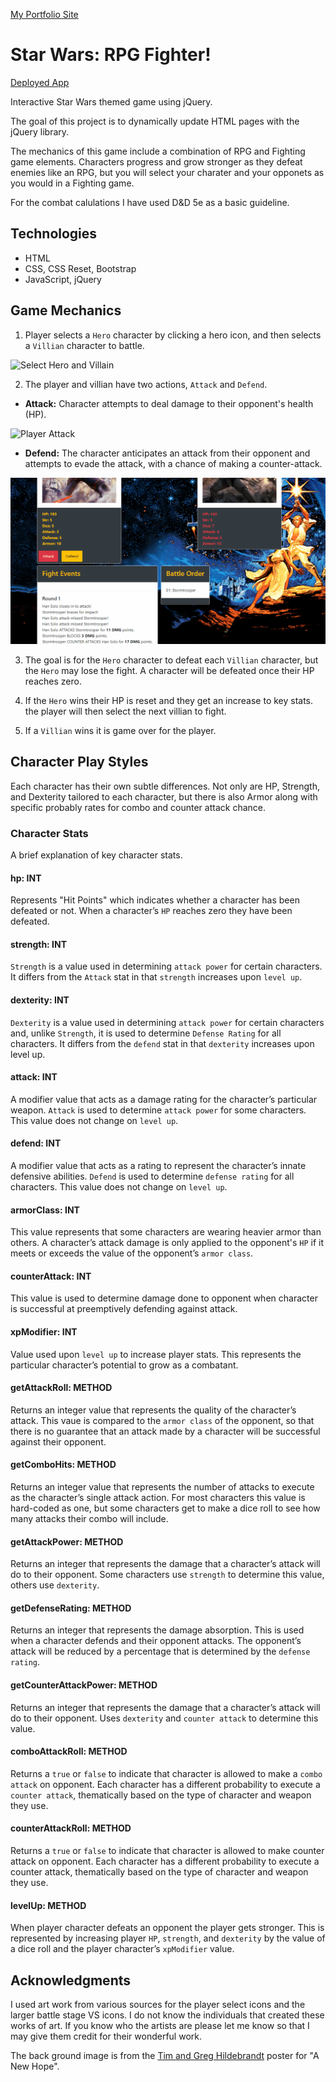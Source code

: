 
[My Portfolio Site](https://ryverine.github.io/)

# Star Wars: RPG Fighter!

[Deployed App](https://ryverine.github.io/StarWarsRPGFighter/)

Interactive Star Wars themed game using jQuery.

The goal of this project is to dynamically update HTML pages with the jQuery library.

The mechanics of this game include a combination of RPG and Fighting game elements. Characters progress and grow stronger as they defeat enemies like an RPG, but you will select your charater and your opponets as you would in a Fighting game.

For the combat calulations I have used D&D 5e as a basic guideline.

## Technologies

 * HTML
 * CSS, CSS Reset, Bootstrap
 * JavaScript, jQuery

## Game Mechanics 

1. Player selects a `Hero` character by clicking a hero icon, and then selects a `Villian` character to battle.

![Select Hero and Villain](/documentation/villain_select.gif)

2. The player and villian have two actions, `Attack` and `Defend`.

  * __Attack:__ Character attempts to deal damage to their opponent's health (HP).

![Player Attack](/documentation/player_attack.gif)

  * __Defend:__ The character anticipates an attack from their opponent and attempts to evade the attack, with a chance of making a counter-attack.

  ![Player Defend](/documentation/player_defend.gif)

3. The goal is for the `Hero` character to defeat each `Villian` character, but the `Hero` may lose the fight. A character will be defeated once their HP reaches zero.

4. If the `Hero` wins their HP is reset and they get an increase to key stats. the player will then select the next villian to fight.

5. If a `Villian` wins it is game over for the player.

## Character Play Styles

Each character has their own subtle differences. Not only are HP, Strength, and Dexterity tailored to each character, but there is also Armor along with specific probably rates for combo and counter attack chance.

### Character Stats

A brief explanation of key character stats.

#### hp: INT

Represents "Hit Points" which indicates whether a character has been defeated or not. When a character’s `HP` reaches zero they have been defeated.

#### strength: INT

`Strength` is a value used in determining `attack power` for certain characters. It differs from the `Attack` stat in that `strength` increases upon `level up`.

#### dexterity: INT

`Dexterity` is a value used in determining `attack power` for certain characters and, unlike `Strength`, it is used to  determine `Defense Rating` for all characters. It differs from the `defend` stat in that `dexterity` increases upon level up.

#### attack: INT

A modifier value that acts as a damage rating for the character’s particular weapon. `Attack` is used to determine `attack power` for some characters. This value does not change on `level up`.

#### defend: INT

A modifier value that acts as a rating to represent the character’s innate defensive abilities. `Defend` is used to determine `defense rating` for all characters. This value does not change on `level up`.

#### armorClass: INT

This value represents that some characters are wearing heavier armor than others. A character’s attack damage is only applied to the opponent's `HP` if it meets or exceeds the value of the opponent’s `armor class`.

#### counterAttack: INT

This value is used to determine damage done to opponent when character is successful at preemptively defending against attack. 

#### xpModifier: INT

Value used upon `level up` to increase player stats. This represents the particular character’s potential to grow as a combatant.

#### getAttackRoll: METHOD

Returns an integer value that represents the quality of the character’s attack. This vaue is compared to the `armor class` of the opponent, so that there is no guarantee that an attack made by a character will be successful against their opponent.

#### getComboHits: METHOD

Returns an integer value that represents the number of attacks to execute as the character’s single attack action. For most characters this value is hard-coded as one, but some characters get to make a dice roll to see how many attacks their combo will include.

#### getAttackPower: METHOD

Returns an integer that represents the damage that a character’s attack will do to their opponent. Some characters use `strength` to determine this value, others use `dexterity`.

#### getDefenseRating: METHOD

Returns an integer that represents the damage absorption. This is used when a character defends and their opponent attacks. The opponent’s attack will be reduced by a percentage that is determined by the `defense rating`.

#### getCounterAttackPower: METHOD

Returns an integer that represents the damage that a character’s attack will do to their opponent. Uses `dexterity` and `counter attack` to determine this value.

#### comboAttackRoll: METHOD

Returns a `true` or `false` to indicate that character is allowed to make a `combo attack` on opponent. Each character has a different probability to execute a `counter attack`, thematically based on the type of character and weapon they use.

#### counterAttackRoll: METHOD

Returns a `true` or `false` to indicate that character is allowed to make counter attack on opponent. Each character has a different probability to execute a counter attack, thematically based on the type of character and weapon they use.

#### levelUp: METHOD

When player character defeats an opponent the player gets stronger. This is represented by increasing player `HP`, `strength`, and `dexterity` by the value of a dice roll and the player character’s `xpModifier` value.

## Acknowledgments

I used art work from various sources for the player select icons and the larger battle stage VS icons. I do not know the individuals that created these works of art. If you know who the artists are please let me know so that I may give them credit for their wonderful work.

The back ground image is from the [Tim and Greg Hildebrandt](http://www.brothershildebrandt.com/) poster for "A New Hope".






